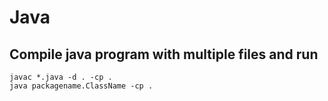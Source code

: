 # Java

## Compile java program with multiple files and run
```
javac *.java -d . -cp .
java packagename.ClassName -cp .

```